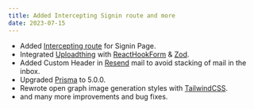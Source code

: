 ```yaml
---
title: Added Intercepting Signin route and more
date: 2023-07-15
---
```


- Added [Intercepting route](https://nextjs.org/docs/app/building-your-application/routing/intercepting-routes) for Signin Page.
- Integrated [Uploadthing](https://uploadthing.com/) with [ReactHookForm](https://react-hook-form.com/) & [Zod](https://zod.dev/).
- Added Custom Header in [Resend](https://resend.com/) mail to avoid stacking of mail in the inbox.
- Upgraded [Prisma](https://www.prisma.io/) to 5.0.0.
- Rewrote open graph image generation styles with [TailwindCSS](https://tailwindcss.com/).
- and many more improvements and bug fixes.
